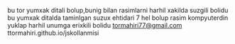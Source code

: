 bu tor yumxak ditali bolup,bunig bilan rasimlarni harhil xakilda suzgili bolidu
bu yumxak ditalda taminlgan suzux ehtidari 7 hel bolup rasim kompyuterdin yuklap harhil unumga erixkili bolidu
tormahiri77@gmail.com
ttormahiri.github.io/jskollanmisi